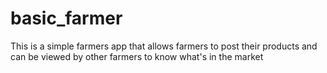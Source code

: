 # basic_farmer

This is a simple farmers app that allows farmers to post their products and can be viewed by other farmers to know what's in the market

